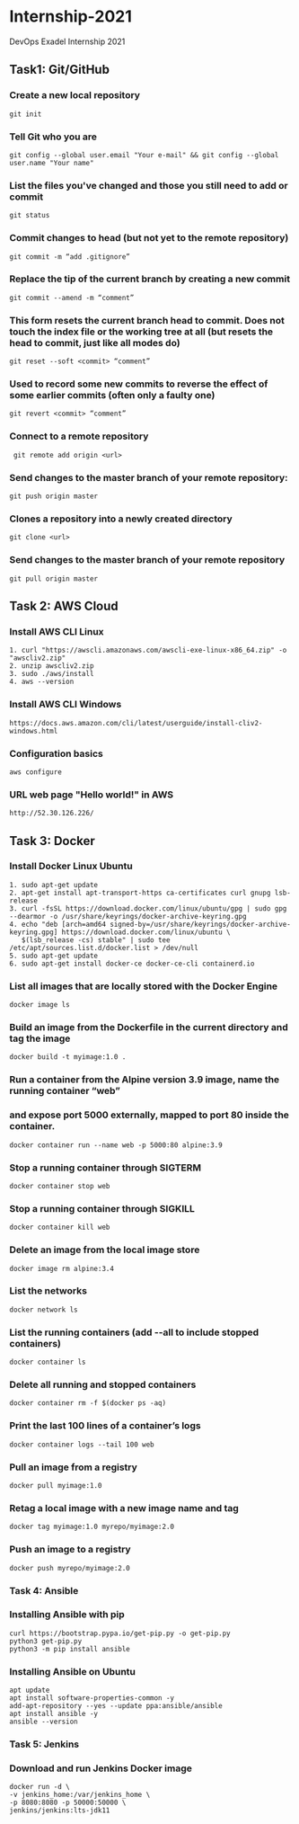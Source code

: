 # Internship-2021
DevOps Exadel Internship 2021

## Task1: Git/GitHub
### Create a new local repository
``` git init ```
### Tell Git who you are
``` git config --global user.email "Your e-mail" && git config --global user.name "Your name" ```
### List the files you've changed and those you still need to add or commit
``` git status ```
### Commit changes to head (but not yet to the remote repository)
``` git commit -m “add .gitignore” ```
### Replace the tip of the current branch by creating a new commit
``` git commit --amend -m “comment” ```
### This form resets the current branch head to commit. Does not touch the index file or the working tree at all (but resets the head to commit, just like all modes do)
``` git reset --soft <commit> “comment” ```
### Used to record some new commits to reverse the effect of some earlier commits (often only a faulty one)
``` git revert <commit> “comment” ```
### Connect to a remote repository
``` git remote add origin <url>```
### Send changes to the master branch of your remote repository:
``` git push origin master ```
### Clones a repository into a newly created directory
``` git clone <url> ```
### Send changes to the master branch of your remote repository
``` git pull origin master ```   

## Task 2: AWS Cloud
### Install AWS CLI Linux
```
1. curl "https://awscli.amazonaws.com/awscli-exe-linux-x86_64.zip" -o "awscliv2.zip"
2. unzip awscliv2.zip
3. sudo ./aws/install
4. aws --version
```
### Install AWS CLI Windows
``` https://docs.aws.amazon.com/cli/latest/userguide/install-cliv2-windows.html ```
### Configuration basics
``` aws configure ```
### URL web page "Hello world!" in AWS
``` http://52.30.126.226/ ```

## Task 3: Docker
### Install Docker Linux Ubuntu
```
1. sudo apt-get update
2. apt-get install apt-transport-https ca-certificates curl gnupg lsb-release
3. curl -fsSL https://download.docker.com/linux/ubuntu/gpg | sudo gpg --dearmor -o /usr/share/keyrings/docker-archive-keyring.gpg
4. echo "deb [arch=amd64 signed-by=/usr/share/keyrings/docker-archive-keyring.gpg] https://download.docker.com/linux/ubuntu \
   $(lsb_release -cs) stable" | sudo tee /etc/apt/sources.list.d/docker.list > /dev/null
5. sudo apt-get update
6. sudo apt-get install docker-ce docker-ce-cli containerd.io
```
### List all images that are locally stored with the Docker Engine
``` docker image ls ```
### Build an image from the Dockerfile in the current directory and tag the image
``` docker build -t myimage:1.0 . ```
### Run a container from the Alpine version 3.9 image, name the running container “web” 
### and expose port 5000 externally, mapped to port 80 inside the container.
``` docker container run --name web -p 5000:80 alpine:3.9 ```
### Stop a running container through SIGTERM 
``` docker container stop web ```
### Stop a running container through SIGKILL 
``` docker container kill web ```
### Delete an image from the local image store
``` docker image rm alpine:3.4 ```
### List the networks 
``` docker network ls ```
### List the running containers (add --all to include stopped containers)
``` docker container ls  ```
### Delete all running and stopped containers 
``` docker container rm -f $(docker ps -aq) ```
### Print the last 100 lines of a container’s logs 
``` docker container logs --tail 100 web ```
### Pull an image from a registry
``` docker pull myimage:1.0  ```
### Retag a local image with a new image name and tag 
``` docker tag myimage:1.0 myrepo/myimage:2.0 ```
### Push an image to a registry 
``` docker push myrepo/myimage:2.0 ```

### Task 4: Ansible
### Installing Ansible with pip
``` 
curl https://bootstrap.pypa.io/get-pip.py -o get-pip.py
python3 get-pip.py
python3 -m pip install ansible
```
### Installing Ansible on Ubuntu
``` 
apt update
apt install software-properties-common -y
add-apt-repository --yes --update ppa:ansible/ansible
apt install ansible -y
ansible --version
```
### Task 5: Jenkins
### Download and run Jenkins Docker image
``` 
docker run -d \
-v jenkins_home:/var/jenkins_home \
-p 8080:8080 -p 50000:50000 \
jenkins/jenkins:lts-jdk11
```